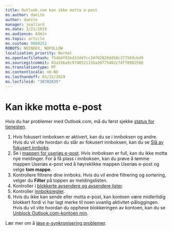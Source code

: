 ```yaml
---
title: Outlook.com kan ikke motta e-post
ms.author: daeite
author: daeite
manager: joallard
ms.date: 3/21/2019
ms.audience: Admin
ms.topic: article
ms.custom: 9000252
ROBOTS: NOINDEX, NOFOLLOW
localization_priority: Normal
ms.openlocfilehash: f5464f01bd33dd7cc34f02829dd50c377569cbd9
ms.sourcegitcommit: 03a156a9c9740521155a30775492c7dff0982588
ms.translationtype: MT
ms.contentlocale: nb-NO
ms.lasthandoff: 03/22/2019
ms.locfileid: "30782635"
---
```

# <a name="cant-receive-email"></a>Kan ikke motta e-post

Hvis du har problemer med Outlook.com, må du først sjekke [status for tjenesten](https://go.microsoft.com/fwlink/p/?linkid=837482).

1. Hvis fokusert innboksen er aktivert, kan du se i innboksen og andre. Hvis du vil vite hvordan du slår av fokusert innboksen, kan du se [Slå av fokusert innboks](https://support.office.com/article/f714d94d-9e63-4217-9ccb-6cb2986aa1b2).
1. Se i [mappen for useriøs e-post](https://outlook.live.com/mail/junkemail). Hvis innboksen er full, kan du ikke motta nye meldinger. For å få plass i innboksen, kan du prøve å tømme mappen Useriøs e-post ved å høyreklikke mappen Useriøs e-post og velge **tom mappe**.
1. Kontrollere filtrene dine innboks. Hvis du vil endre filtrering og sortering, velger du **Filter** på toppen av meldingslisten.
1. Kontroller i [blokkerte avsendere og avsendere lister](https://outlook.live.com/mail/options/mail/junkEmail).
1. Kontroller [innboksregler](https://outlook.live.com/mail/options/mail/rules).
1. Hvis du ikke kan sende eller motta e-post, kan kontoen være midlertidig blokkert fordi vi har lagt merke til noen uvanlig aktivitet-påloggingen. Hvis du vil vite hvordan du oppheve blokkeringen av kontoen, kan du se [Unblock Outlook.com-kontoen min](https://support.office.com/article/f4ad2701-d166-4d8b-8a6a-9af2a1f8a4c4).

Lær mer om å [løse e-synkronisering problemer](https://support.office.com/article/d39e3341-8d79-4bf1-b3c7-ded602233642).